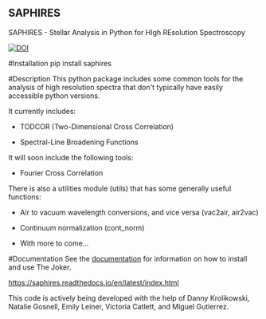 ## SAPHIRES
SAPHIRES - Stellar Analysis in Python for HIgh REsolution Spectroscopy

[![DOI](https://zenodo.org/badge/183699708.svg)](https://zenodo.org/badge/latestdoi/183699708)


#Installation
pip install saphires


#Description
This python package includes some common tools for the analysis of high resolution spectra 
that don't typically have easily accessible python versions.

It currently includes:

- TODCOR (Two-Dimensional Cross Correlation)

- Spectral-Line Broadening Functions

It will soon include the following tools:

- Fourier Cross Correlation


There is also a utilities module (utils) that has some generally useful functions:

- Air to vacuum wavelength conversions, and vice versa (vac2air, air2vac)

- Continuum normalization (cont_norm)

- With more to come...

#Documentation
See the [documentation](https://saphires.readthedocs.io/en/latest/index.html) for information on how to install and use The Joker.


https://saphires.readthedocs.io/en/latest/index.html

This code is actively being developed with the help of Danny Krolikowski, Natalie Gosnell, Emily Leiner, Victoria Catlett, and Miguel Gutierrez.



